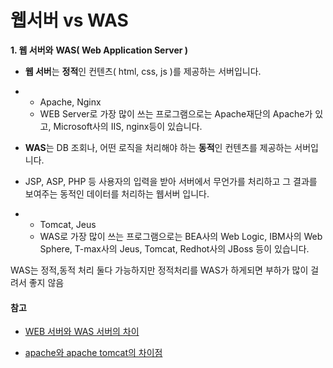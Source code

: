 # 웹서버 vs WAS



**1. 웹 서버와** **WAS( Web Application Server )**

- **웹 서버**는 **정적**인 컨텐츠( html, css, js )를 제공하는 서버입니다.

- - Apache, Nginx 
  - WEB Server로 가장 많이 쓰는 프로그램으로는 Apache재단의 Apache가 있고, Microsoft사의 IIS, nginx등이 있습니다.

- **WAS**는 DB 조회나, 어떤 로직을 처리해야 하는 **동적**인 컨텐츠를 제공하는 서버입니다.
- JSP, ASP, PHP 등 사용자의 입력을 받아 서버에서 무언가를 처리하고 그 결과를 보여주는 동적인 데이터를 처리하는 웹서버 입니다.
  
- - Tomcat, Jeus
  - WAS로 가장 많이 쓰는 프로그램으로는 BEA사의 Web Logic, IBM사의 Web Sphere, T-max사의 Jeus, Tomcat, Redhot사의 JBoss 등이 있습니다.

WAS는 정적,동적 처리 둘다 가능하지만 정적처리를 WAS가 하게되면 부하가 많이 걸려서 좋지 않음



#### 참고

- [WEB 서버와 WAS 서버의 차이](https://sungks.tistory.com/195)

- [apache와 apache tomcat의 차이점](https://ithub.tistory.com/101)